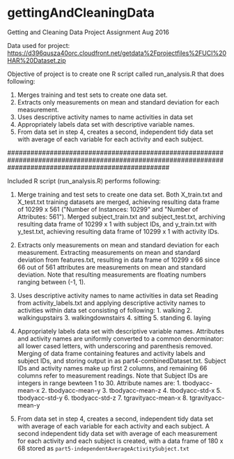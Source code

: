 # gettingAndCleaningData


Getting and Cleaning Data Project Assignment Aug 2016

Data used for project: 
https://d396qusza40orc.cloudfront.net/getdata%2Fprojectfiles%2FUCI%20HAR%20Dataset.zip 

Objective of project is to create one R script called run_analysis.R that does following: 

1. Merges training and test sets to create one data set.
2. Extracts only measurements on mean and standard deviation for each measurement. 
3. Uses descriptive activity names to name activities in data set
4. Appropriately labels data set with descriptive variable names. 
5. From data set in step 4, creates a second, independent tidy data set with average of each variable for each activity and each subject.

##########################################################################################################################################################

Included R script (run_analysis.R) performs following:
  1. Merge training and test sets to create one data set. 
Both X_train.txt and X_test.txt training datasets are merged, achieving resulting data frame of 10299 x 561 ("Number of Instances: 10299" and "Number of Attributes: 561").
Merged subject_train.txt and subject_test.txt, archiving resulting data frame of 10299 x 1 with subject IDs, and y_train.txt with y_test.txt, achieving resulting data frame of 10299 x 1 with activity IDs.

  2. Extracts only measurements on mean and standard deviation for each measurement.
Extracting measurements on mean and standard deviation from features.txt, resulting in data frame of 10299 x 66 since 66 out of 561 attributes are measurements on mean and standard deviation. Note that resulting measurements are floating numbers ranging between (-1, 1).

  3. Uses descriptive activity names to name activities in data set
Reading from activity_labels.txt and applying descriptive activity names to activities within data set consisting of following:
    1. walking
    2. walkingupstairs
    3. walkingdownstairs
    4. sitting
    5. standing
    6. laying

  4. Appropriately labels data set with descriptive variable names. 
Attributes and activity names are uniformly converted to a common denorminator: all lower cased letters, with underscoring and parenthesis removed. Merging of data frame containing features and activity labels and subject IDs, and storing output in as part4-combinedDataset.txt. Subject IDs and activity names make up first 2 columns, and remaining 66 columns refer to measurement readings. Note that Subject IDs are integers in range bewteen 1 to 30. Attribute names are:
    1. tbodyacc-mean-x
    2. tbodyacc-mean-y
    3. tbodyacc-mean-z
    4. tbodyacc-std-x
    5. tbodyacc-std-y
    6. tbodyacc-std-z
    7. tgravityacc-mean-x
    8. tgravityacc-mean-y

  5. From data set in step 4, creates a second, independent tidy data set with average of each variable for each activity and each subject.
A second independent tidy data set with average of each measurement for each activity and each subject is created, with a data frame of 180 x 68 stored as `part5-independentAverageActivitySubject.txt`
